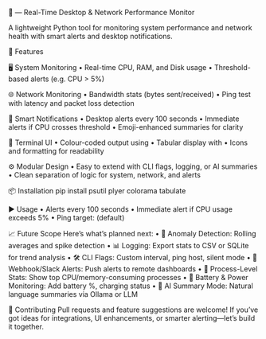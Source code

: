 📘  — Real-Time Desktop & Network Performance Monitor

A lightweight Python tool for monitoring system performance and network health with smart alerts and desktop notifications.

🚀 Features

🖥️ System Monitoring
  • 	Real-time CPU, RAM, and Disk usage
  • 	Threshold-based alerts (e.g. CPU > 5%)

🌐 Network Monitoring
  • 	Bandwidth stats (bytes sent/received)
  • 	Ping test with latency and packet loss detection

🔔 Smart Notifications
  • 	Desktop alerts every 100 seconds
  • 	Immediate alerts if CPU crosses threshold
  • 	Emoji-enhanced summaries for clarity

🎨 Terminal UI
  • 	Colour-coded output using 
  • 	Tabular display with 
  • 	Icons and formatting for readability

⚙️ Modular Design
  • 	Easy to extend with CLI flags, logging, or AI summaries
  • 	Clean separation of logic for system, network, and alerts

📦 Installation
  pip install psutil plyer colorama tabulate

▶️ Usage
  • 	Alerts every 100 seconds
  • 	Immediate alert if CPU usage exceeds 5%
  • 	Ping target:  (default)

📈 Future Scope
Here’s what’s planned next:
  • 	🧠 Anomaly Detection: Rolling averages and spike detection
  • 	📊 Logging: Export stats to CSV or SQLite for trend analysis
  • 	🛠️ CLI Flags: Custom interval, ping host, silent mode
  • 	🔗 Webhook/Slack Alerts: Push alerts to remote dashboards
  • 	🧪 Process-Level Stats: Show top CPU/memory-consuming processes
  • 	🔋 Battery & Power Monitoring: Add battery %, charging status
  • 	🧠 AI Summary Mode: Natural language summaries via Ollama or LLM

🤝 Contributing
  Pull requests and feature suggestions are welcome! If you’ve got ideas for integrations, UI enhancements, or smarter alerting—let’s build it together.
